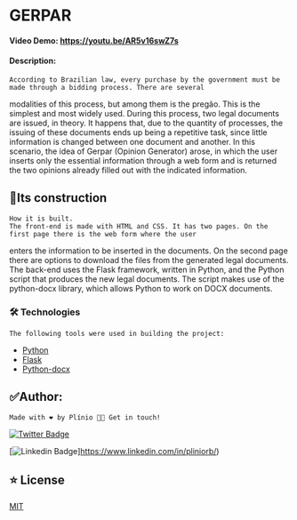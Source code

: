 # GERPAR
#### Video Demo:  <https://youtu.be/AR5v16swZ7s>
#### Description:

    According to Brazilian law, every purchase by the government must be made through a bidding process. There are several
modalities of this process, but among them is the pregão. This is the simplest and most widely used. 
    During this process, two legal documents are issued, in theory. It happens that, due to the quantity of processes, the
issuing of these documents ends up being a repetitive task, since little information is changed between one document and another. 
    In this scenario, the idea of Gerpar (Opinion Generator) arose, in which the user inserts only the essential
information through a web form and is returned the two opinions already filled out with the indicated information. 

## 🚧Its construction 

    How it is built.
	The front-end is made with HTML and CSS. It has two pages. On the first page there is the web form where the user
enters the information to be inserted in the documents. On the second page there are options to download the files from the generated legal documents. 
    The back-end uses the Flask framework, written in Python, and the Python script that produces the new legal documents. 
    The script makes use of the python-docx library, which allows Python to work on DOCX documents. 

### 🛠 Technologies

    The following tools were used in building the project:

- [Python](https://www.python.org/)
- [Flask](https://flask.palletsprojects.com/en/2.1.x/)
- [Python-docx](https://python-docx.readthedocs.io/en/latest/)

## ✅Author: 

    Made with ❤️ by Plínio 👋🏽 Get in touch!

[![Twitter Badge](https://img.shields.io/badge/-@plini_o-1ca0f1?style=flat-square&labelColor=1ca0f1&logo=twitter&logoColor=white&link=https://twitter.com/plini_o)](https://twitter.com/plini_o) 

[![Linkedin Badge](https://img.shields.io/badge/-Plinio-blue?style=flat-square&logo=Linkedin&logoColor=white&link=https://www.linkedin.com/in/pliniorb/)]https://www.linkedin.com/in/pliniorb/) 


## ⭐️ License
[MIT](https://choosealicense.com/licenses/mit/)
